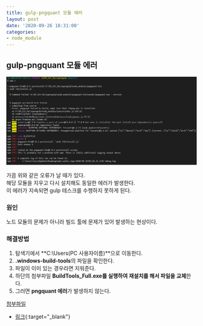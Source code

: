 ```yaml
---
title: gulp-pngquant 모듈 에러
layout: post
date: '2020-09-26 18:31:00'
categories:
- node_module
---
```


## gulp-pngquant 모듈 에러

![](/static/img/module/image07.png)

가끔 위와 같은 오류가 날 때가 있다.  
해당 모듈을 지우고 다시 설치해도 동일한 에러가 발생한다.  
이 에러가 지속되면 gulp 테스크를 수행하지 못하게 된다.  

### 원인

노드 모듈의 문제가 아니라 빌드 툴에 문제가 있어 발생하는 현상이다.

### 해결방법

1. 탐색기에서 **C:\Users(PC 사용자이름)**으로 이동한다.
2. **.windows-build-tools**의 파일을 확인한다.
3. 파일이 이미 있는 경우라면 지워준다.
4. 하단의 첨부파일 **BuildTools_Full.exe를 실행하여 재설치를 해서 파일을 교체**한다.
5. 그러면 **pngquant 에러**가 발생하지 않는다.

[첨부파일](/static/img/module/BuildTools_Full.zip)

* [링크](https://github.com/imagemin/imagemin-pngquant/issues/46#issuecomment-515808859){:target="_blank"}